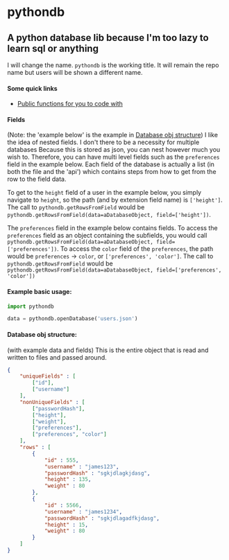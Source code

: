 # pythondb
## A python database lib because I'm too lazy to learn sql or anything

I will change the name. `pythondb` is the working title. It will remain the repo name but users will be shown a different name.

#### Some quick links
- [Public functions for you to code with](publicFunctions.md)

#### Fields
(Note: the 'example below' is the example in [Database obj structure](#database-obj-structure))
I like the idea of nested fields. I don't there to be a necessity for multiple databases Because this is stored as json, you can nest however much you wish to. Therefore, you can have multi level fields such as the `preferences` field in the example below. Each field of the database is actually a list (in both the file and the 'api') which contains steps from how to get from the row to the field data.

To get to the `height` field of a user in the example below, you simply navigate to `height`, so the path (and by extension field name) is `['height']`. The call to `pythondb.getRowsFromField` would be `pythondb.getRowsFromField(data=aDatabaseObject, field=['height'])`.

The `preferences` field in the example below contains fields. To access the `preferences` field as an object containing the subfields, you would call `pythondb.getRowsFromField(data=aDatabaseObject, field=['preferences'])`. To access the `color` field of the `preferences`, the path would be `preferences` -> `color`, or `['preferences', 'color']`. The call to `pythondb.getRowsFromField` would be `pythondb.getRowsFromField(data=aDatabaseObject, field=['preferences', 'color'])`

#### Example basic usage:
```python
import pythondb

data = pythondb.openDatabase('users.json')
```

#### Database obj structure:
(with example data and fields)
This is the entire object that is read and written to files and passed around.
```json
{
    "uniqueFields" : [
        ["id"],
        ["username"]
    ],
    "nonUniqueFields" : [
        ["passwordHash"],
        ["height"],
        ["weight"],
        ["preferences"],
        ["preferences", "color"]
    ],
    "rows" : [
        {
            "id" : 555,
            "username" : "james123",
            "passwordHash" : "sgkjdlagkjdasg",
            "height" : 135,
            "weight" : 80
        },
        {
            "id" : 5566,
            "username" : "james1234",
            "passwordHash" : "sgkjdlagadfkjdasg",
            "height" : 15,
            "weight" : 80
        }
    ]
}
```